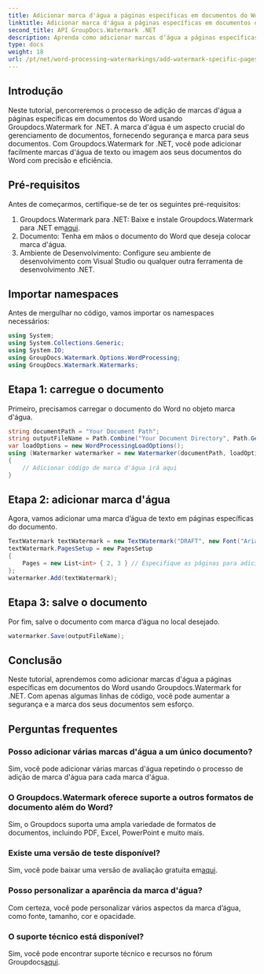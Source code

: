 ```yaml
---
title: Adicionar marca d'água a páginas específicas em documentos do Word
linktitle: Adicionar marca d'água a páginas específicas em documentos do Word
second_title: API GroupDocs.Watermark .NET
description: Aprenda como adicionar marcas d’água a páginas específicas em documentos do Word sem esforço usando o Groupdocs para .NET. Melhore a segurança e a marca dos documentos.
type: docs
weight: 18
url: /pt/net/word-processing-watermarkings/add-watermark-specific-pages-word-docs/
---
```

## Introdução
Neste tutorial, percorreremos o processo de adição de marcas d'água a páginas específicas em documentos do Word usando Groupdocs.Watermark for .NET. A marca d'água é um aspecto crucial do gerenciamento de documentos, fornecendo segurança e marca para seus documentos. Com Groupdocs.Watermark for .NET, você pode adicionar facilmente marcas d'água de texto ou imagem aos seus documentos do Word com precisão e eficiência.
## Pré-requisitos
Antes de começarmos, certifique-se de ter os seguintes pré-requisitos:
1.  Groupdocs.Watermark para .NET: Baixe e instale Groupdocs.Watermark para .NET em[aqui](https://releases.groupdocs.com/Watermark/net/).
2. Documento: Tenha em mãos o documento do Word que deseja colocar marca d'água.
3. Ambiente de Desenvolvimento: Configure seu ambiente de desenvolvimento com Visual Studio ou qualquer outra ferramenta de desenvolvimento .NET.

## Importar namespaces
Antes de mergulhar no código, vamos importar os namespaces necessários:
```csharp
using System;
using System.Collections.Generic;
using System.IO;
using GroupDocs.Watermark.Options.WordProcessing;
using GroupDocs.Watermark.Watermarks;
```
## Etapa 1: carregue o documento
Primeiro, precisamos carregar o documento do Word no objeto marca d'água.
```csharp
string documentPath = "Your Document Path";
string outputFileName = Path.Combine("Your Document Directory", Path.GetFileName(documentPath));
var loadOptions = new WordProcessingLoadOptions();
using (Watermarker watermarker = new Watermarker(documentPath, loadOptions))
{
    // Adicionar código de marca d'água irá aqui
}
```
## Etapa 2: adicionar marca d'água
Agora, vamos adicionar uma marca d’água de texto em páginas específicas do documento.
```csharp
TextWatermark textWatermark = new TextWatermark("DRAFT", new Font("Arial", 42));
textWatermark.PagesSetup = new PagesSetup
{
    Pages = new List<int> { 2, 3 } // Especifique as páginas para adicionar a marca d'água
};
watermarker.Add(textWatermark);
```
## Etapa 3: salve o documento
Por fim, salve o documento com marca d’água no local desejado.
```csharp
watermarker.Save(outputFileName);
```

## Conclusão
Neste tutorial, aprendemos como adicionar marcas d'água a páginas específicas em documentos do Word usando Groupdocs.Watermark for .NET. Com apenas algumas linhas de código, você pode aumentar a segurança e a marca dos seus documentos sem esforço.
## Perguntas frequentes
### Posso adicionar várias marcas d'água a um único documento?
Sim, você pode adicionar várias marcas d'água repetindo o processo de adição de marca d'água para cada marca d'água.
### O Groupdocs.Watermark oferece suporte a outros formatos de documento além do Word?
Sim, o Groupdocs suporta uma ampla variedade de formatos de documentos, incluindo PDF, Excel, PowerPoint e muito mais.
### Existe uma versão de teste disponível?
 Sim, você pode baixar uma versão de avaliação gratuita em[aqui](https://releases.groupdocs.com/).
### Posso personalizar a aparência da marca d'água?
Com certeza, você pode personalizar vários aspectos da marca d’água, como fonte, tamanho, cor e opacidade.
### O suporte técnico está disponível?
 Sim, você pode encontrar suporte técnico e recursos no fórum Groupdocs[aqui](https://forum.groupdocs.com/c/watermark/19).